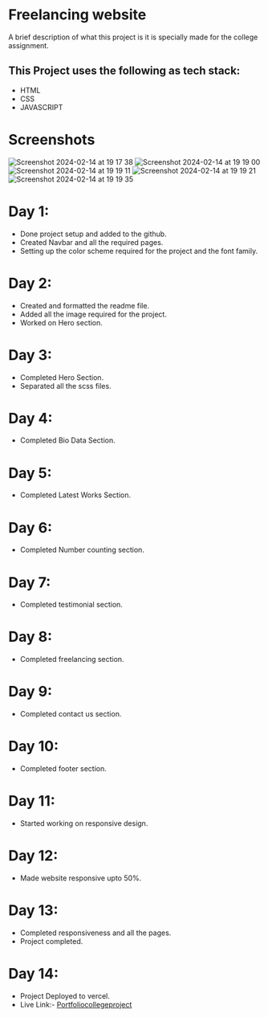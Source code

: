 # Freelancing website 

A brief description of what this project is it is specially made for the college assignment.

## This Project uses the following as tech stack:

* HTML
* CSS
* JAVASCRIPT

# Screenshots
![Screenshot 2024-02-14 at 19 17 38](https://github.com/RashikTimalsina/MyFirstOfficialWebsite/assets/92672422/c7a619e4-5cdc-436d-b5f9-fa99d69837a6)
![Screenshot 2024-02-14 at 19 19 00](https://github.com/SantoshPhaiju/portfoliositecollegeproject/assets/92672422/6c91bdfb-534e-4124-bf15-68ed6d7d6662)
![Screenshot 2024-02-14 at 19 19 11](https://github.com/SantoshPhaiju/portfoliositecollegeproject/assets/92672422/fc20d60b-107a-48a9-a818-66dc4361864c)
![Screenshot 2024-02-14 at 19 19 21](https://github.com/SantoshPhaiju/portfoliositecollegeproject/assets/92672422/abd08d13-50ac-484f-8579-85bde531e55b)
![Screenshot 2024-02-14 at 19 19 35](https://github.com/SantoshPhaiju/portfoliositecollegeproject/assets/92672422/591e8458-14a7-456d-9f67-dc0b2e18faa8)

# Day 1: 

* Done project setup and added to the github.
* Created Navbar and all the required pages.
* Setting up the color scheme required for the project and the font family.

# Day 2: 

* Created and formatted the readme file.
* Added all the image required for the project.
* Worked on Hero section.

# Day 3: 

* Completed Hero Section.
* Separated all the scss files.

# Day 4: 

* Completed Bio Data Section.

# Day 5: 

* Completed Latest Works Section.

# Day 6: 

* Completed Number counting section.

# Day 7: 

* Completed testimonial section.

# Day 8: 

* Completed freelancing section.

# Day 9: 

* Completed contact us section.

# Day 10: 

* Completed footer section.

# Day 11:

* Started working on responsive design.

# Day 12: 

* Made website responsive upto 50%.

# Day 13: 
* Completed responsiveness and all the pages.
* Project completed.

# Day 14:
* Project Deployed to vercel.
* Live Link:- [Portfoliocollegeproject](https://portfoliositecollegeproject.vercel.app/)

